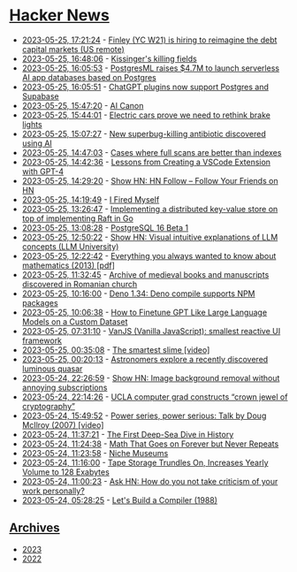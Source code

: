 # [Hacker News](https://kherrick.github.io/hacker-news/)

* [2023-05-25, 17:21:24](https://news.ycombinator.com/item?id=36073467) - [Finley (YC W21) is hiring to reimagine the debt capital markets (US remote)](https://www.finleycms.com/careers/)
* [2023-05-25, 16:48:06](https://news.ycombinator.com/item?id=36073020) - [Kissinger&#x27;s killing fields](https://theintercept.com/series/henry-kissinger-killing-fields/)
* [2023-05-25, 16:05:53](https://news.ycombinator.com/item?id=36072525) - [PostgresML raises $4.7M to launch serverless AI app databases based on Postgres](https://postgresml.org/blog/postgresml-raises-4.7M-to-launch-serverless-ai-application-databases-based-on-postgres)
* [2023-05-25, 16:05:51](https://news.ycombinator.com/item?id=36072524) - [ChatGPT plugins now support Postgres and Supabase](https://supabase.com/blog/chatgpt-plugins-support-postgres)
* [2023-05-25, 15:47:20](https://news.ycombinator.com/item?id=36072268) - [AI Canon](https://a16z.com/2023/05/25/ai-canon/)
* [2023-05-25, 15:44:01](https://news.ycombinator.com/item?id=36072219) - [Electric cars prove we need to rethink brake lights](https://www.youtube.com/watch?v=U0YW7x9U5TQ)
* [2023-05-25, 15:07:27](https://news.ycombinator.com/item?id=36071675) - [New superbug-killing antibiotic discovered using AI](https://www.bbc.com/news/health-65709834)
* [2023-05-25, 14:47:03](https://news.ycombinator.com/item?id=36071397) - [Cases where full scans are better than indexes](https://www.jefftk.com/p/you-dont-always-need-indexes)
* [2023-05-25, 14:42:36](https://news.ycombinator.com/item?id=36071342) - [Lessons from Creating a VSCode Extension with GPT-4](https://bit.kevinslin.com/p/leveraging-gpt-4-to-automate-the)
* [2023-05-25, 14:29:20](https://news.ycombinator.com/item?id=36071183) - [Show HN: HN Follow – Follow Your Friends on HN](https://www.val.town/v/rodrigotello.hnFollow)
* [2023-05-25, 14:19:49](https://news.ycombinator.com/item?id=36071077) - [I Fired Myself](https://blog.cto.berlin/why-i-fired-myself-94deccee2c03)
* [2023-05-25, 13:26:47](https://news.ycombinator.com/item?id=36070426) - [Implementing a distributed key-value store on top of implementing Raft in Go](https://notes.eatonphil.com/2023-05-25-raft.html)
* [2023-05-25, 13:08:28](https://news.ycombinator.com/item?id=36070261) - [PostgreSQL 16 Beta 1](https://www.postgresql.org/about/news/postgresql-16-beta-1-released-2643/)
* [2023-05-25, 12:50:22](https://news.ycombinator.com/item?id=36070090) - [Show HN: Visual intuitive explanations of LLM concepts (LLM University)](https://news.ycombinator.com/item?id=36070090)
* [2023-05-25, 12:22:42](https://news.ycombinator.com/item?id=36069847) - [Everything you always wanted to know about mathematics (2013) [pdf]](https://www.math.cmu.edu/~jmackey/151_128/bws_book.pdf)
* [2023-05-25, 11:32:45](https://news.ycombinator.com/item?id=36069393) - [Archive of medieval books and manuscripts discovered in Romanian church](https://www.medievalists.net/2022/09/medieval-books-manuscripts-discovered-romania/)
* [2023-05-25, 10:16:00](https://news.ycombinator.com/item?id=36068896) - [Deno 1.34: Deno compile supports NPM packages](https://deno.com/blog/v1.34)
* [2023-05-25, 10:06:38](https://news.ycombinator.com/item?id=36068850) - [How to Finetune GPT Like Large Language Models on a Custom Dataset](https://lightning.ai/pages/blog/how-to-finetune-gpt-like-large-language-models-on-a-custom-dataset/)
* [2023-05-25, 07:31:10](https://news.ycombinator.com/item?id=36067983) - [VanJS (Vanilla JavaScript): smallest reactive UI framework](https://github.com/vanjs-org/van)
* [2023-05-25, 00:35:08](https://news.ycombinator.com/item?id=36065802) - [The smartest slime [video]](https://www.youtube.com/watch?v=k_GTIL7AECQ)
* [2023-05-25, 00:20:13](https://news.ycombinator.com/item?id=36065693) - [Astronomers explore a recently discovered luminous quasar](https://phys.org/news/2023-05-astronomers-explore-luminous-quasar.html)
* [2023-05-24, 22:26:59](https://news.ycombinator.com/item?id=36064639) - [Show HN: Image background removal without annoying subscriptions](https://pixian.ai/remove-image-backgrounds)
* [2023-05-24, 22:14:26](https://news.ycombinator.com/item?id=36064515) - [UCLA computer grad constructs “crown jewel of cryptography”](https://www.acm.org/media-center/2023/may/dissertation-award-2022)
* [2023-05-24, 15:49:52](https://news.ycombinator.com/item?id=36059774) - [Power series, power serious: Talk by Doug McIlroy (2007) [video]](https://www.microsoft.com/en-us/research/video/power-series-power-serious/)
* [2023-05-24, 11:37:21](https://news.ycombinator.com/item?id=36056589) - [The First Deep-Sea Dive in History](https://www.smithsonianmag.com/science-nature/inside-the-first-deep-sea-dive-in-history-180982128/)
* [2023-05-24, 11:24:38](https://news.ycombinator.com/item?id=36056488) - [Math That Goes on Forever but Never Repeats](https://www.quantamagazine.org/math-that-goes-on-forever-but-never-repeats-20230523/)
* [2023-05-24, 11:23:58](https://news.ycombinator.com/item?id=36056480) - [Niche Museums](https://www.niche-museums.com)
* [2023-05-24, 11:16:00](https://news.ycombinator.com/item?id=36056408) - [Tape Storage Trundles On, Increases Yearly Volume to 128 Exabytes](https://www.tomshardware.com/news/tape-storage-trundles-on-increases-yearly-volume-to-128-exabytes)
* [2023-05-24, 11:00:23](https://news.ycombinator.com/item?id=36056299) - [Ask HN: How do you not take criticism of your work personally?](https://news.ycombinator.com/item?id=36056299)
* [2023-05-24, 05:28:25](https://news.ycombinator.com/item?id=36054416) - [Let&#x27;s Build a Compiler (1988)](https://xmonader.github.io/letsbuildacompiler-pretty/tutor01_introduction.html)

## [Archives](archives/index.md)

* [2023](archives/2023/index.md)
* [2022](archives/2022/index.md)
